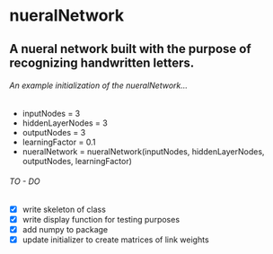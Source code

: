 # nueralNetwork
## A nueral network built with the purpose of recognizing handwritten letters.
###### An example initialization of the nueralNetwork...
- inputNodes = 3
- hiddenLayerNodes = 3
- outputNodes = 3
- learningFactor = 0.1
- nueralNetwork = nueralNetwork(inputNodes, hiddenLayerNodes, outputNodes, learningFactor)
###### TO - DO
- [x] write skeleton of class
- [x] write display function for testing purposes
- [x] add numpy to package
- [x] update initializer to create matrices of link weights
